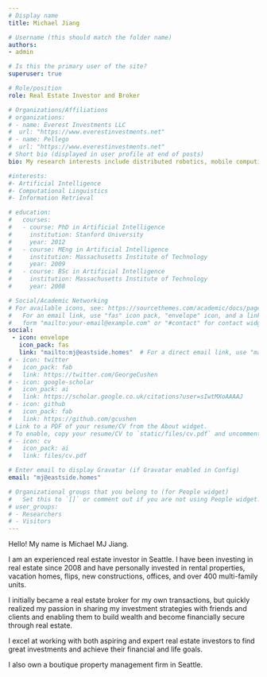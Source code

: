 ```yaml
---
# Display name
title: Michael Jiang

# Username (this should match the folder name)
authors:
- admin

# Is this the primary user of the site?
superuser: true

# Role/position
role: Real Estate Investor and Broker

# Organizations/Affiliations
# organizations:
# - name: Everest Investments LLC
#  url: "https://www.everestinvestments.net"
# - name: Pellego
#  url: "https://www.everestinvestments.net"
# Short bio (displayed in user profile at end of posts)
bio: My research interests include distributed robotics, mobile computing and programmable matter.

#interests:
#- Artificial Intelligence
#- Computational Linguistics
#- Information Retrieval

# education:
#   courses:
#   - course: PhD in Artificial Intelligence
#     institution: Stanford University
#     year: 2012
#   - course: MEng in Artificial Intelligence
#     institution: Massachusetts Institute of Technology
#     year: 2009
#   - course: BSc in Artificial Intelligence
#     institution: Massachusetts Institute of Technology
#     year: 2008

# Social/Academic Networking
# For available icons, see: https://sourcethemes.com/academic/docs/page-builder/#icons
#   For an email link, use "fas" icon pack, "envelope" icon, and a link in the
#   form "mailto:your-email@example.com" or "#contact" for contact widget.
social:
 - icon: envelope
   icon_pack: fas
   link: "mailto:mj@eastside.homes"  # For a direct email link, use "mailto:test@example.org".
# - icon: twitter
#   icon_pack: fab
#   link: https://twitter.com/GeorgeCushen
# - icon: google-scholar
#   icon_pack: ai
#   link: https://scholar.google.co.uk/citations?user=sIwtMXoAAAAJ
# - icon: github
#   icon_pack: fab
#   link: https://github.com/gcushen
# Link to a PDF of your resume/CV from the About widget.
# To enable, copy your resume/CV to `static/files/cv.pdf` and uncomment the lines below.
# - icon: cv
#   icon_pack: ai
#   link: files/cv.pdf

# Enter email to display Gravatar (if Gravatar enabled in Config)
email: "mj@eastside.homes"

# Organizational groups that you belong to (for People widget)
#   Set this to `[]` or comment out if you are not using People widget.
# user_groups:
# - Researchers
# - Visitors
---
```


Hello! My name is Michael MJ Jiang.

I am an experienced real estate investor in Seattle. I have been investing in real estate since 2008 and have personally invested in rental properties, vacation homes, flips, new constructions, offices, and over 400 multi-family units.

I initially became a real estate broker for my own transactions, but quickly realized my passion in sharing my investment strategies with friends and clients and enabling them to build wealth and become financially secure through real estate.

I excel at working with both aspiring and expert real estate investors to find great investments and achieve their financial and life goals.

I also own a boutique property management firm in Seattle.